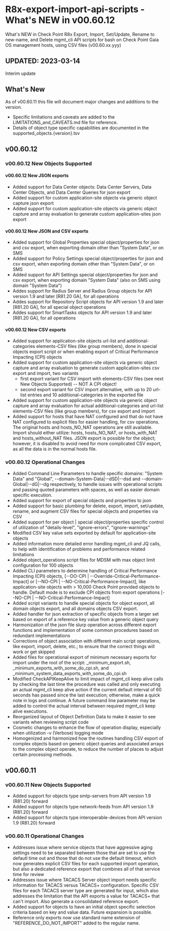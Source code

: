 # R8x-export-import-api-scripts - What's NEW in v00.60.12

What's NEW in Check Point R8x Export, Import, Set/Update, Rename to new-name, and Delete mgmt_cli API scripts for bash on Check Point Gaia OS management hosts, using CSV files (v00.60.xx.yyy)

## UPDATED:  2023-03-14

Interim update

## What's New

As of v00.60.11 this file will document major changes and additions to the version.

- Specific limitations and caveats are added to the LIMITATIONS_and_CAVEATS.md file for reference.
- Details of object type specific capabilities are documented in the supported_objects.{version}.tsv

## v00.60.12

### v00.60.12 New Objects Supported

#### v00.60.12 New JSON exports

- Added support for Data Center objects:  Data Center Servers, Data Center Objects, and Data Center Queries for json export
- Added support for custom application-site objects via generic object capture json export
- Added support for custom application-site objects via generic object capture and array evaluation to generate custom application-sites json export

#### v00.60.12 New JSON and CSV exports

- Added support for Global Properties special object/properties for json and csv export, when exporting domain other than "System Data", or on SMS
- Added support for Policy Settings special object/properties for json and csv export, when exporting domain other than "System Data", or on SMS
- Added support for API Settings special object/properties for json and csv export, when exporting domain "System Data" (also on SMS using domain "System Data")
- Addes support for Radius Server and Radius Group objects for API version 1.9 and later [R81.20 GA], for all operations
- Addes support for Repository Script objects for API version 1.9 and later [R81.20 GA], for all special object operations
- Addes support for SmartTasks objects for API version 1.9 and later [R81.20 GA], for all operations

#### v00.60.12 New CSV exports

- Added support for application-site objects url-list and additional-categories elements-CSV files (like group members), done in special objects export script or when enabling export of Critical Performance Impacting (CPI) objects
- Added support for custom application-site objects via generic object capture and array evaluation to generate custom application-sites csv export and import, two variants
  - first export variant for CSV import with elements-CSV files (see next New Objects Supported) -- NOT A CPI object!
  - second export variant for CSV import alternative, with up to 20 url-list entries and 10 additional-categories in the exported file
- Added support for custom application-site objects via generic object capture and array evaluation for actual additional-categories and url-list elements-CSV files (like group members), for csv export and import
- Added support for hosts that have NAT configured and that do not have NAT configured to explicit files for easier handling, for csv operations.  The original hosts and hosts_NO_NAT operations are still available.  Import should either utilize:  hosts, hosts_NO_NAT, or hosts_with_NAT and hosts_without_NAT files.  JSON export is possible for the object; however, it is disabled to avoid need for more complicated CSV export, as all the data is in the normal hosts file.

### v00.60.12 Operational Changes

- Added Command Line Parameters to handle specific domains:  "System Data" and "Global", --domain-System-Data|--dSD|--dsd and --domain-Global|--dG|--dg respectively, to handle issues with operational scripts and passing quoted parameters with spaces, as well as easier domain specific execution.
- Added support for export of special objects and properties to json
- Added support for basic plumbing for delete, export, import, set/update, rename, and augment CSV files for special objects and properties via CSV
- Added support for per object | special object/properties specific control of utilization of "details-level", "ignore-errors", "ignore-warnings"
- Modified CSV key value sets exported by default for application-site objects
- Added information more detailed error handling mgmt_cli and JQ calls, to help with identification of problems and performance related limitations
- Added object_operations script files for MDSM with max object limit configuration for 100 objects
- Added CLI parameters to determine handling of Critical Performance Impacting (CPI) objects, [--DO-CPI | --Override-Critical-Performance-Impact] or [--NO-CPI | --NO-Critical-Performance-Impact], like application-site objects with > 10,000 Check Point provided objects to handle.  Default mode is to exclude CPI objects from export operations [--NO-CPI | --NO-Critical-Performance-Impact]
- Added script variants to handle special objects for object export, all domain objects export, and all domains objects CSV export.
- Added handler for json extraction of specific objects from a larger set based on export of a reference key value from a generic object query
- Harmonization of the json file slurp operation across different export functions and implementation of some common procedures based on redundant implementations
- Corrections of object association with different main script operations, like export, import, delete, etc.; to ensure that the correct things will work or get skipped
- Added files for operational export of minimum necessary exports for import under the root of the script:  _minimum_export.sh, _minimum_exports_with_some_do_cpi.sh, and _minimum_system_data_exports_with_some_do_cpi.sh
- Modified CheckAPIKeepAlive to limit impact of mgmt_cli keep alive calls by checking the last time the procedure was called and only executing an actual mgmt_cli keep alive action if the current default interval of 60 seconds has passed since the last execution; otherwise, make a quick note in logs and continue.  A future command line parameter may be added to control the actual interval between required mgmt_cli keep alive executions.
- Reorganized layout of Object Definition Data to make it easier to see variants when reviewing script code
- Cosmetic changes to enhance the flow of operation display, especially when utilization -v (Verbose) logging mode
- Homogenized and harmonized how the routines handling CSV export of complex objects based on generic object queries and associated arrays to the complex object operate, to reduce the number of places to adjust certain processing methods.

## v00.60.11

### v00.60.11 New Objects Supported

- Added support for objects type smtp-servers from API version 1.9 (R81.20) forward
- Added support for objects type network-feeds from API version 1.9 (R81.20) forward
- Added support for objects type interoperable-devices from API version 1.9 (R81.20) forward

### v00.60.11 Operational Changes

- Addresses issue where service objects that have aggressive aging settings need to be separated between those that are set to use the defautl time out and those that do not use the default timeout, which now generates explicit CSV files for each supported import operation, but also a dedicated reference export that combines all of that service time for review
- Addresses issue where TACACS Server object import needs specific information for TACACS versus TACACS+ configuration.  Specific CSV files for each TACACS server type are generated for input, which also addresses the limitation that the API exports a value for TACACS+ that can't import.  Also generate a consolidated reference export.
- Added support for objects to have an initial object specific selection criteria based on key and value data.  Future expansion is possible.
- Reference only exports now use standard name extension of "REFERENCE_DO_NOT_IMPORT" added to the regular name.
